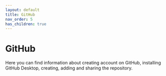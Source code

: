 ```yaml
---
layout: default
title: GitHub
nav_order: 5
has_children: true
---
```


# GitHub  

Here you can find information about creating account on GitHub, installing GitHub Desktop, creating, adding and sharing the repository.